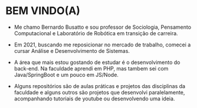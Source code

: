 # BEM VINDO(A)


- Me chamo Bernardo Busatto e sou professor de Sociologia, Pensamento Computacional e Laboratório de Robótica em transição de carreira.  
- Em 2021, buscando me reposicionar no mercado de trabalho, comecei a cursar Análise e Desenvolvimento de Sistemas.
- A área que mais estou gostando de estudar é o desenvolvimento do back-end. Na faculdade aprendi em PHP, mas tambem sei com Java/SpringBoot e um pouco em JS/Node.

- Alguns repositórios são de aulas práticas e projetos das disciplinas da faculdade e alguns outros são projetos que desenvolvi paralelamente, acompanhando tutoriais de youtube ou desenvolvendo uma ideia.


<!---
berbusatto/berbusatto is a ✨ special ✨ repository because its `README.md` (this file) appears on your GitHub profile.
You can click the Preview link to take a look at your changes.
--->
